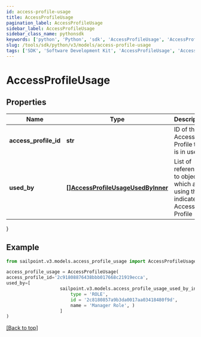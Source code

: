 ```yaml
---
id: access-profile-usage
title: AccessProfileUsage
pagination_label: AccessProfileUsage
sidebar_label: AccessProfileUsage
sidebar_class_name: pythonsdk
keywords: ['python', 'Python', 'sdk', 'AccessProfileUsage', 'AccessProfileUsage'] 
slug: /tools/sdk/python/v3/models/access-profile-usage
tags: ['SDK', 'Software Development Kit', 'AccessProfileUsage', 'AccessProfileUsage']
---
```


# AccessProfileUsage


## Properties

Name | Type | Description | Notes
------------ | ------------- | ------------- | -------------
**access_profile_id** | **str** | ID of the Access Profile that is in use | [optional] 
**used_by** | [**[]AccessProfileUsageUsedByInner**](access-profile-usage-used-by-inner) | List of references to objects which are using the indicated Access Profile | [optional] 
}

## Example

```python
from sailpoint.v3.models.access_profile_usage import AccessProfileUsage

access_profile_usage = AccessProfileUsage(
access_profile_id='2c91808876438bbb017668c21919ecca',
used_by=[
                    sailpoint.v3.models.access_profile_usage_used_by_inner.AccessProfileUsage_usedBy_inner(
                        type = 'ROLE', 
                        id = '2c8180857a9b3da0017aa03418480f9d', 
                        name = 'Manager Role', )
                    ]
)

```
[[Back to top]](#) 


